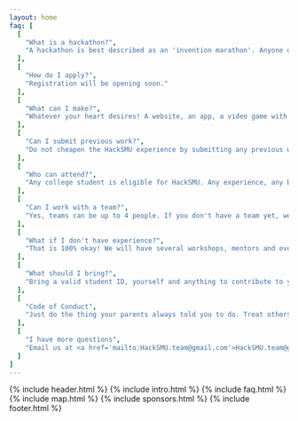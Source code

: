 ```yaml
---
layout: home
faq: [
  [
    "What is a hackathon?",
    "A hackathon is best described as an 'invention marathon'. Anyone of any skill level is welcome to come and invent anything. If you want to build an iOS game, an IOT sticker vending machine, or even the next big social network, come to HackSMU!"
  ],
  [
    "How do I apply?",
    "Registration will be opening soon."
  ],
  [
    "What can I make?",
    "Whatever your heart desires! A website, an app, a video game with super VR features, a robot that gives people high fives, the list goes on. Your project will be judged based off its creativity, innovation, coolness factor and technical skills involved."
  ],
  [
    "Can I submit previous work?",
    "Do not cheapen the HackSMU experience by submitting any previous work or class assignments. Doing so will disqualify your team from final judging and awards."
  ],
  [
    "Who can attend?",
    "Any college student is eligible for HackSMU. Any experience, any background, any education, any text editor, you're welcome to attend!"
  ],
  [
    "Can I work with a team?",
    "Yes, teams can be up to 4 people. If you don't have a team yet, we'll help you find one! You can do it alone, but it's not as fun."
  ],
  [
    "What if I don't have experience?",
    "That is 100% okay! We will have several workshops, mentors and even skilled students to help you out! We just want you to have fun and build something cool."
  ],
  [
    "What should I bring?",
    "Bring a valid student ID, yourself and anything to contribute to your hack. This includes a laptop, charger, mouse, keyboard, and your five 27\" monitors if you wanna be THAT kid."
  ],
  [
    "Code of Conduct",
    "Just do the thing your parents always told you to do. Treat others as you want to be treated. <a href='https://static.mlh.io/docs/mlh-code-of-conduct.pdf' target='_blank'>Read me</a>"
  ],
  [
    "I have more questions",
    "Email us at <a href='mailto:HackSMU.team@gmail.com'>HackSMU.team@gmail.com</a>, and we will reply as soon as we can!"
  ]
]
---
```

{% include header.html %}
{% include intro.html %}
{% include faq.html %}
{% include map.html %}
{% include sponsors.html %}
{% include footer.html %}
